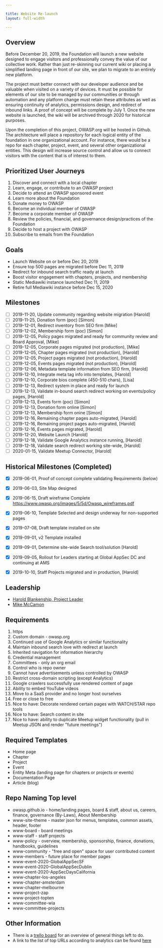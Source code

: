 ```yaml
---

title: Website Re-launch
layout: full-width

---
```


## Overview

Before December 20, 2019, the Foundation will launch a new website designed to engage visitors and professionally convey the value of our collective work. Rather than just re-skinning our current wiki or placing a simplified landing page in front of our site, we plan to migrate to an entirely new platform. 

The project must better connect with our developer audience and be valuable when visited on a variety of devices. It must be possible for elements of our site to be managed by our communities or through automation and any platform change must retain these attributes as well as ensuring continuity of analytics, permissions design, and redirect of inbound links. A proof of concept will be complete by July 1. Once the new website is launched, the wiki will be archived through 2020 for historical purposes.

Upon the completion of this project, OWASP.org will be hosted in Github. The architecture will place a repository for each logical entity of the foundation in one organizational account. For instance, there would be a repo for each chapter, project, event, and several other organizational entities. This design will increase source control and allow us to connect visitors with the content that is of interest to them.

## Prioritized User Journeys
1. Discover and connect with a local chapter
1. Learn, engage, or contribute to an OWASP project
1. Decide to attend an OWASP sponsored event
1. Learn more about the Foundation
1. Donate money to OWASP
1. Become an individual member of OWASP
1. Become a corporate member of OWASP
1. Review the policies, financial, and governance design/practices of the Foundation
1. Decide to host a project with OWASP
1. Subscribe to emails from the Foundation

## Goals
* Launch Website on or before Dec 20, 2019
* Ensure top 500 pages are migrated before Dec 11, 2019
* Redirect for inbound search traffic ready at launch
* Boost visitor engagement with chapters, projects, and membership
* Static Mediawiki instance launched Dec 11, 2019
* Retire full Mediawiki instance before Dec 15, 2020

## Milestones
* [ ] 2019-11-20, Update community regarding website migration [Harold]
* [ ] 2019-11-25, Donation form (poc) [Simon]
* [ ] 2019-12-01, Redirect inventory from SEO firm [Mike]
* [ ] 2019-12-02, Membership form (poc) [Simon]
* [ ] 2019-12-05, Policy pages migrated and ready for community review and Board Approval, [Mike]
* [ ] 2019-12-05, Corporate pages migrated (not production), [Mike]
* [ ] 2019-12-05, Chapter pages migrated (not production), [Harold]
* [ ] 2019-12-05, Project pages migrated (not production), [Harold]
* [ ] 2019-12-05, Events pages migrated (not production), [Harold]
* [ ] 2019-12-06, Metadata template information from SEO firm, [Harold]
* [ ] 2019-12-10, Integrate meta tag info into templates, [Harold]
* [ ] 2019-12-10, Corporate bios complete (450-510 chars), [Lisa]
* [ ] 2019-12-13, Redirect system in place and ready for launch
* [ ] 2019-12-13, Validate in-bound search redirect working on events/policy pages, [Harold]
* [ ] 2019-12-13, Events form (poc) [Simon]
* [ ] 2019-12-13, Donation form online [Simon]
* [ ] 2019-12-13, Membership form onine [Simon]
* [ ] 2019-12-16, Remaining chapter pages auto-migrated, [Harold]
* [ ] 2019-12-16, Remaining project pages auto-migrated, [Harold]
* [ ] 2019-12-16, Events pages migrated, [Harold]
* [ ] 2019-12-20, Website Launch [Harold]
* [ ] 2019-12-18, Validate Google Analytics instance running, [Harold]
* [ ] 2019-12-18, Validate search redirect working site-wide, [Harold]
* [ ] 2020-01-15, Validate Meetup Connector, [Harold]

## Historical Milestones (Completed)
* [x] 2019-06-01, Proof of concept complete validating Requirements (below)
* [x] 2019-06-03, Site Map designed
* [x] 2019-06-15, Draft wireframe Complete https://www.owasp.org/images/5/5d/Owasp_wireframes.pdf
* [x] 2019-06-10, Template Selected and design underway for non-supported pages
* [x] 2019-07-08, Draft template installed on site
* [x] 2019-09-01, v2 Template installed
* [x] 2019-09-01, Determine site-wide Search tool/solution [Harold]
* [x] 2019-09-05, Rollout for Leaders starting at Global AppSec DC and continuing at AMS
* [x] 2019-10-10, Staff Projects migrated and in production, [Harold]


## Leadership

* [Harold Blankenship, Project Leader](mailto:harold.blankenship@owasp.com?Subject=Website%20Relaunch)
* [Mike McCamon](mailto:mike.mccamon@owasp.com?Subject=Website%20Relaunch)

##  Requirements
1. https
1.  Custom domain - owasp.org
1. Continued use of Google Analytics or similar functionality
1. Maintain inbound search love with redirect at launch
1. Inherited navigation for information hierarchy
1. Credential management
  1. Committees - only an org email
  2. Control who is repo owner
1. Cannot have advertisements unless controlled by OWASP
1. Restrict cross-domain scripting (except Analytics)
1. Google crawlers successfully use rendered content of page
1. Ability to embed YouTube videos
1. Move to a SaaS provider and no longer host ourselves
1. Free or close to free
1. Nice to have: Decorate rendered certain pages with WATCH/STAR repo tools
1. Nice to have: Search content in site
1. Nice to have: ability to duplicate Meetup widget functionality (pull in Meetup JSON and render "future meetings")

##  Required Templates
* Home page
* Chapter
* Project
* Event
* Entity Meta (landing page for chapters or projects or events)
* Documentation Page
* Article (blog)

## Repo Naming Top level
* owasp.github.io - home/landing pages, board & staff, about us, careers, finance, governance (By-Laws), About Membership
* www-site-theme - master json for menus, templates, common assets, header, footer
* www-board - board meetings
* www-staff - staff projects
* www-policy - overview, membership, sponsorship, finance, donations, handbooks, guidelines
* www-community - "free and open" space for user contributed content
* www-members - future place for member pages
* www-event-2020-GlobalAppSecSF
* www-event-2020-GlobalAppSecDublin
* www-event-2020-AppSecDaysCalifornia
* www-chapter-los-angeles
* www-chapter-amsterdam
* www-chapter-melbourne
* www-project-zap
* www-project-topten
* www-committee-wia
* www-committee-projects

## Other Information
* There is a [trello board](https://trello.com/b/2S05WSJY/website-migration) for an overview of general things left to do.
* A link to the list of top URLs according to analytics can be found [here](https://docs.google.com/spreadsheets/d/1QjjziOQ4mKDNMYeML0voRh-ywfwKBaArsL1qPFuAqbo/edit?usp=sharing)
